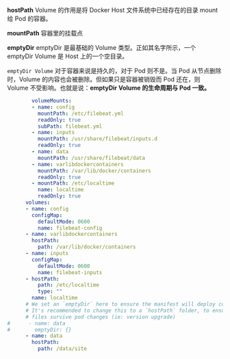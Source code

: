 **hostPath** Volume 的作用是将 Docker Host 文件系统中已经存在的目录 mount 给 Pod 的容器。

**mountPath**  容器里的挂载点

**emptyDir** emptyDir 是最基础的 Volume 类型。正如其名字所示，一个 emptyDir Volume 是 Host 上的一个空目录。

`emptyDir Volume` 对于容器来说是持久的，对于 Pod 则不是。当 Pod 从节点删除时，Volume 的内容也会被删除。但如果只是容器被销毁而 Pod 还在，则 Volume 不受影响。也就是说：**emptyDir Volume 的生命周期与 Pod 一致。**



```yaml
        volumeMounts:
        - name: config
          mountPath: /etc/filebeat.yml
          readOnly: true
          subPath: filebeat.yml
        - name: inputs
          mountPath: /usr/share/filebeat/inputs.d
          readOnly: true
        - name: data
          mountPath: /usr/share/filebeat/data
        - name: varlibdockercontainers
          mountPath: /var/lib/docker/containers
          readOnly: true
        - mountPath: /etc/localtime
          name: localtime
          readOnly: true
      volumes:
      - name: config
        configMap:
          defaultMode: 0600
          name: filebeat-config
      - name: varlibdockercontainers
        hostPath:
          path: /var/lib/docker/containers
      - name: inputs
        configMap:
          defaultMode: 0600
          name: filebeat-inputs
      - hostPath:
          path: /etc/localtime
          type: ""
        name: localtime
      # We set an `emptyDir` here to ensure the manifest will deploy correctly.
      # It's recommended to change this to a `hostPath` folder, to ensure internal data
      # files survive pod changes (ie: version upgrade)
#      - name: data
#        emptyDir: {}
      - name: data
        hostPath:
          path: /data/site
```

